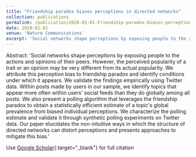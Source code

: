 ```yaml
---
title: "Friendship paradox biases perceptions in directed networks"
collection: publications
permalink: /publication/2020-01-01-Friendship-paradox-biases-perceptions-in-directed-networks
date: 2020-01-01
venue: 'Nature Communications'
excerpt: 'Social networks shape perceptions by exposing people to the actions and opinions of their peers. However, the perceived popularity of a trait or an opinion may be very different from its actual popularity. We attribute this perception bias to friendship paradox and identify conditions under which it appears. We validate the findings empirically using Twitter data. Within posts made by users in our...'
---
```

Abstract: 'Social networks shape perceptions by exposing people to the actions and opinions of their peers. However, the perceived popularity of a trait or an opinion may be very different from its actual popularity. We attribute this perception bias to friendship paradox and identify conditions under which it appears. We validate the findings empirically using Twitter data. Within posts made by users in our sample, we identify topics that appear more often within users&apos; social feeds than they do globally among all posts. We also present a polling algorithm that leverages the friendship paradox to obtain a statistically efficient estimate of a topic&apos;s global prevalence from biased individual perceptions. We characterize the polling estimate and validate it through synthetic polling experiments on Twitter data. Our paper elucidates the non-intuitive ways in which the structure of directed networks can distort perceptions and presents approaches to mitigate this bias.'

Use [Google Scholar](https://scholar.google.com/scholar?q=Friendship+paradox+biases+perceptions+in+directed+networks){:target="_blank"} for full citation